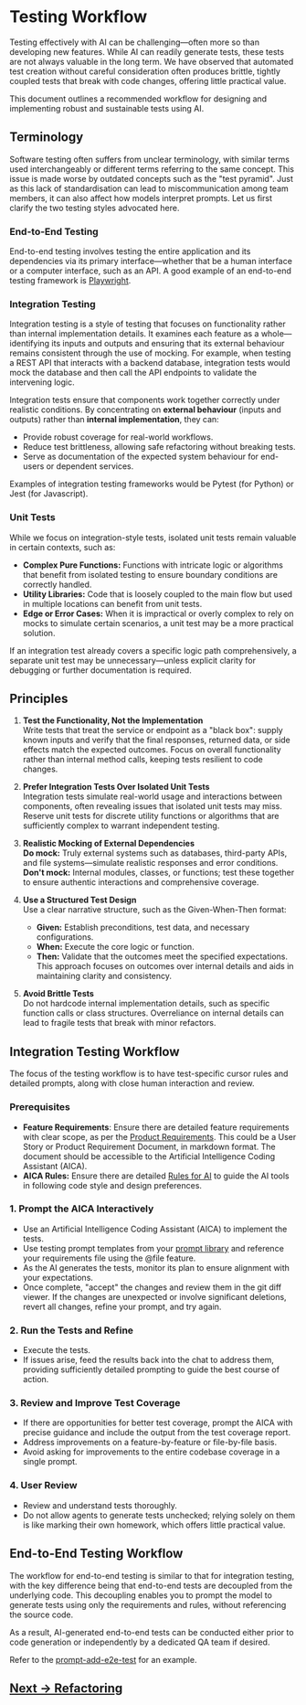 # Testing Workflow

Testing effectively with AI can be challenging—often more so than developing new features. While AI can readily generate tests, these tests are not always valuable in the long term. We have observed that automated test creation without careful consideration often produces brittle, tightly coupled tests that break with code changes, offering little practical value.

This document outlines a recommended workflow for designing and implementing robust and sustainable tests using AI.

## Terminology

Software testing often suffers from unclear terminology, with similar terms used interchangeably or different terms referring to the same concept. This issue is made worse by outdated concepts such as the "test pyramid". Just as this lack of standardisation can lead to miscommunication among team members, it can also affect how models interpret prompts. Let us first clarify the two testing styles advocated here.

### End-to-End Testing

End-to-end testing involves testing the entire application and its dependencies via its primary interface—whether that be a human interface or a computer interface, such as an API. A good example of an end-to-end testing framework is [Playwright](https://playwright.dev/).

### Integration Testing

Integration testing is a style of testing that focuses on functionality rather than internal implementation details. It examines each feature as a whole—identifying its inputs and outputs and ensuring that its external behaviour remains consistent through the use of mocking. For example, when testing a REST API that interacts with a backend database, integration tests would mock the database and then call the API endpoints to validate the intervening logic.

Integration tests ensure that components work together correctly under realistic conditions. By concentrating on **external behaviour** (inputs and outputs) rather than **internal implementation**, they can:

- Provide robust coverage for real-world workflows.
- Reduce test brittleness, allowing safe refactoring without breaking tests.
- Serve as documentation of the expected system behaviour for end-users or dependent services.

Examples of integration testing frameworks would be Pytest (for Python) or Jest (for Javascript).

### Unit Tests

While we focus on integration-style tests, isolated unit tests remain valuable in certain contexts, such as:

- **Complex Pure Functions:** Functions with intricate logic or algorithms that benefit from isolated testing to ensure boundary conditions are correctly handled.
- **Utility Libraries:** Code that is loosely coupled to the main flow but used in multiple locations can benefit from unit tests.
- **Edge or Error Cases:** When it is impractical or overly complex to rely on mocks to simulate certain scenarios, a unit test may be a more practical solution.

If an integration test already covers a specific logic path comprehensively, a separate unit test may be unnecessary—unless explicit clarity for debugging or further documentation is required. 

## Principles

1. **Test the Functionality, Not the Implementation**  
   Write tests that treat the service or endpoint as a "black box": supply known inputs and verify that the final responses, returned data, or side effects match the expected outcomes. Focus on overall functionality rather than internal method calls, keeping tests resilient to code changes.

2. **Prefer Integration Tests Over Isolated Unit Tests**  
   Integration tests simulate real-world usage and interactions between components, often revealing issues that isolated unit tests may miss. Reserve unit tests for discrete utility functions or algorithms that are sufficiently complex to warrant independent testing.

3. **Realistic Mocking of External Dependencies**  
   **Do mock:** Truly external systems such as databases, third-party APIs, and file systems—simulate realistic responses and error conditions.  
   **Don't mock:** Internal modules, classes, or functions; test these together to ensure authentic interactions and comprehensive coverage.

4. **Use a Structured Test Design**  
   Use a clear narrative structure, such as the Given-When-Then format:
   - **Given:** Establish preconditions, test data, and necessary configurations.
   - **When:** Execute the core logic or function.
   - **Then:** Validate that the outcomes meet the specified expectations.
   This approach focuses on outcomes over internal details and aids in maintaining clarity and consistency.

5. **Avoid Brittle Tests**  
   Do not hardcode internal implementation details, such as specific function calls or class structures. Overreliance on internal details can lead to fragile tests that break with minor refactors.

## Integration Testing Workflow

The focus of the testing workflow is to have test-specific cursor rules and detailed prompts, along with close human interaction and review. 

### Prerequisites

- **Feature Requirements**: Ensure there are detailed feature requirements with clear scope, as per the [Product Requirements](product-requirements.md). This could be a User Story or Product Requirement Document, in markdown format. The document should be accessible to the Artificial Intelligence Coding Assistant (AICA).
- **AICA Rules:** Ensure there are detailed [Rules for AI](../../pages/appendix/rules-for-ai) to guide the AI tools in following code style and design preferences.

### 1. Prompt the AICA Interactively

- Use an Artificial Intelligence Coding Assistant (AICA) to implement the tests.
- Use testing prompt templates from your [prompt library](../../pages/appendix/prompt-library) and reference your requirements file using the @file feature.
- As the AI generates the tests, monitor its plan to ensure alignment with your expectations.
- Once complete, "accept" the changes and review them in the git diff viewer. If the changes are unexpected or involve significant deletions, revert all changes, refine your prompt, and try again.

### 2. Run the Tests and Refine  

- Execute the tests.
- If issues arise, feed the results back into the chat to address them, providing sufficiently detailed prompting to guide the best course of action.

### 3. Review and Improve Test Coverage  

- If there are opportunities for better test coverage, prompt the AICA with precise guidance and include the output from the test coverage report.
- Address improvements on a feature-by-feature or file-by-file basis.
- Avoid asking for improvements to the entire codebase coverage in a single prompt.

### 4. User Review  

- Review and understand tests thoroughly.  
- Do not allow agents to generate tests unchecked; relying solely on them is like marking their own homework, which offers little practical value.

## End-to-End Testing Workflow

The workflow for end-to-end testing is similar to that for integration testing, with the key difference being that end-to-end tests are decoupled from the underlying code. This decoupling enables you to prompt the model to generate tests using only the requirements and rules, without referencing the source code.

As a result, AI-generated end-to-end tests can be conducted either prior to code generation or independently by a dedicated QA team if desired.

Refer to the [prompt-add-e2e-test](../../pages/appendix/prompt-library/testing/prompt-add-e2e-test.md) for an example.

## [Next -> Refactoring](refactoring.md)